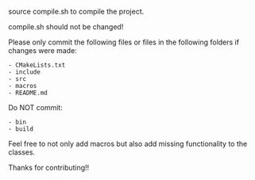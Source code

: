 source compile.sh to compile the project.

compile.sh should not be changed!

Please only commit the following files or files in the following folders if changes were made:

	- CMakeLists.txt
	- include
	- src
	- macros
	- README.md

Do NOT commit:

	- bin
	- build 


Feel free to not only add macros but also add missing functionality to the classes.

Thanks for contributing!!